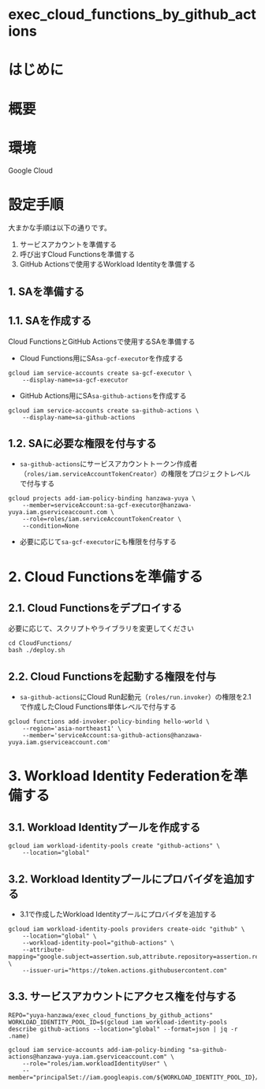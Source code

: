 # exec_cloud_functions_by_github_actions

# はじめに

# 概要

# 環境

Google Cloud

# 設定手順

大まかな手順は以下の通りです。

1. サービスアカウントを準備する
2. 呼び出すCloud Functionsを準備する
3. GitHub Actionsで使用するWorkload Identityを準備する

## 1. SAを準備する

## 1.1. SAを作成する

Cloud FunctionsとGitHub Actionsで使用するSAを準備する

* Cloud Functions用にSA`sa-gcf-executor`を作成する

```
gcloud iam service-accounts create sa-gcf-executor \
    --display-name=sa-gcf-executor
```

* GitHub Actions用にSA`sa-github-actions`を作成する

```
gcloud iam service-accounts create sa-github-actions \
    --display-name=sa-github-actions
```

## 1.2. SAに必要な権限を付与する

* `sa-github-actions`にサービスアカウントトークン作成者（`roles/iam.serviceAccountTokenCreator`）の権限をプロジェクトレベルで付与する

```
gcloud projects add-iam-policy-binding hanzawa-yuya \
    --member=serviceAccount:sa-gcf-executor@hanzawa-yuya.iam.gserviceaccount.com \
    --role=roles/iam.serviceAccountTokenCreator \
    --condition=None
```

* 必要に応じて`sa-gcf-executor`にも権限を付与する

# 2. Cloud Functionsを準備する

## 2.1. Cloud Functionsをデプロイする

必要に応じて、スクリプトやライブラリを変更してください

```
cd CloudFunctions/
bash ./deploy.sh
```

## 2.2. Cloud Functionsを起動する権限を付与

* `sa-github-actions`にCloud Run起動元（`roles/run.invoker`）の権限を2.1で作成したCloud Functions単体レベルで付与する

```
gcloud functions add-invoker-policy-binding hello-world \
    --region='asia-northeast1' \
    --member='serviceAccount:sa-github-actions@hanzawa-yuya.iam.gserviceaccount.com'
```

# 3. Workload Identity Federationを準備する

## 3.1. Workload Identityプールを作成する

```
gcloud iam workload-identity-pools create "github-actions" \
    --location="global"
```

## 3.2. Workload Identityプールにプロバイダを追加する

* 3.1で作成したWorkload Identityプールにプロバイダを追加する

```
gcloud iam workload-identity-pools providers create-oidc "github" \
    --location="global" \
    --workload-identity-pool="github-actions" \
    --attribute-mapping="google.subject=assertion.sub,attribute.repository=assertion.repository" \
    --issuer-uri="https://token.actions.githubusercontent.com"
```

## 3.3. サービスアカウントにアクセス権を付与する

```
REPO="yuya-hanzawa/exec_cloud_functions_by_github_actions"
WORKLOAD_IDENTITY_POOL_ID=$(gcloud iam workload-identity-pools describe github-actions --location="global" --format=json | jq -r .name)

gcloud iam service-accounts add-iam-policy-binding "sa-github-actions@hanzawa-yuya.iam.gserviceaccount.com" \
    --role="roles/iam.workloadIdentityUser" \
    --member="principalSet://iam.googleapis.com/${WORKLOAD_IDENTITY_POOL_ID}/attribute.repository/${REPO}"
```
